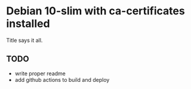 # Debian 10-slim with ca-certificates installed

Title says it all.

## TODO

* write proper readme
* add github actions to build and deploy
